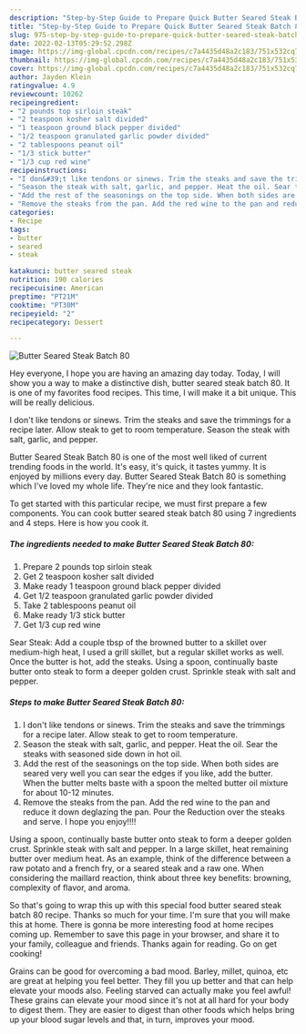 ```yaml
---
description: "Step-by-Step Guide to Prepare Quick Butter Seared Steak Batch 80"
title: "Step-by-Step Guide to Prepare Quick Butter Seared Steak Batch 80"
slug: 975-step-by-step-guide-to-prepare-quick-butter-seared-steak-batch-80
date: 2022-02-13T05:29:52.298Z
image: https://img-global.cpcdn.com/recipes/c7a4435d48a2c183/751x532cq70/butter-seared-steak-batch-80-recipe-main-photo.jpg
thumbnail: https://img-global.cpcdn.com/recipes/c7a4435d48a2c183/751x532cq70/butter-seared-steak-batch-80-recipe-main-photo.jpg
cover: https://img-global.cpcdn.com/recipes/c7a4435d48a2c183/751x532cq70/butter-seared-steak-batch-80-recipe-main-photo.jpg
author: Jayden Klein
ratingvalue: 4.9
reviewcount: 10262
recipeingredient:
- "2 pounds top sirloin steak"
- "2 teaspoon kosher salt divided"
- "1 teaspoon ground black pepper divided"
- "1/2 teaspoon granulated garlic powder divided"
- "2 tablespoons peanut oil"
- "1/3 stick butter"
- "1/3 cup red wine"
recipeinstructions:
- "I don&#39;t like tendons or sinews. Trim the steaks and save the trimmings for a recipe later. Allow steak to get to room temperature."
- "Season the steak with salt, garlic, and pepper. Heat the oil. Sear the steaks with seasoned side down in hot oil."
- "Add the rest of the seasonings on the top side. When both sides are seared very well you can sear the edges if you like, add the butter. When the butter melts baste with a spoon the melted butter oil mixture for about 10-12 minutes."
- "Remove the steaks from the pan. Add the red wine to the pan and reduce it down deglazing the pan. Pour the Reduction over the steaks and serve. I hope you enjoy!!!!"
categories:
- Recipe
tags:
- butter
- seared
- steak

katakunci: butter seared steak 
nutrition: 190 calories
recipecuisine: American
preptime: "PT21M"
cooktime: "PT30M"
recipeyield: "2"
recipecategory: Dessert

---
```



![Butter Seared Steak Batch 80](https://img-global.cpcdn.com/recipes/c7a4435d48a2c183/751x532cq70/butter-seared-steak-batch-80-recipe-main-photo.jpg)

Hey everyone, I hope you are having an amazing day today. Today, I will show you a way to make a distinctive dish, butter seared steak batch 80. It is one of my favorites food recipes. This time, I will make it a bit unique. This will be really delicious.

I don&#39;t like tendons or sinews. Trim the steaks and save the trimmings for a recipe later. Allow steak to get to room temperature. Season the steak with salt, garlic, and pepper.

Butter Seared Steak Batch 80 is one of the most well liked of current trending foods in the world. It's easy, it's quick, it tastes yummy. It is enjoyed by millions every day. Butter Seared Steak Batch 80 is something which I've loved my whole life. They're nice and they look fantastic.


To get started with this particular recipe, we must first prepare a few components. You can cook butter seared steak batch 80 using 7 ingredients and 4 steps. Here is how you cook it.

<!--inarticleads1-->

##### The ingredients needed to make Butter Seared Steak Batch 80:

1. Prepare 2 pounds top sirloin steak
1. Get 2 teaspoon kosher salt divided
1. Make ready 1 teaspoon ground black pepper divided
1. Get 1/2 teaspoon granulated garlic powder divided
1. Take 2 tablespoons peanut oil
1. Make ready 1/3 stick butter
1. Get 1/3 cup red wine


Sear Steak: Add a couple tbsp of the browned butter to a skillet over medium-high heat, I used a grill skillet, but a regular skillet works as well. Once the butter is hot, add the steaks. Using a spoon, continually baste butter onto steak to form a deeper golden crust. Sprinkle steak with salt and pepper. 

<!--inarticleads2-->

##### Steps to make Butter Seared Steak Batch 80:

1. I don&#39;t like tendons or sinews. Trim the steaks and save the trimmings for a recipe later. Allow steak to get to room temperature.
1. Season the steak with salt, garlic, and pepper. Heat the oil. Sear the steaks with seasoned side down in hot oil.
1. Add the rest of the seasonings on the top side. When both sides are seared very well you can sear the edges if you like, add the butter. When the butter melts baste with a spoon the melted butter oil mixture for about 10-12 minutes.
1. Remove the steaks from the pan. Add the red wine to the pan and reduce it down deglazing the pan. Pour the Reduction over the steaks and serve. I hope you enjoy!!!!


Using a spoon, continually baste butter onto steak to form a deeper golden crust. Sprinkle steak with salt and pepper. In a large skillet, heat remaining butter over medium heat. As an example, think of the difference between a raw potato and a french fry, or a seared steak and a raw one. When considering the maillard reaction, think about three key benefits: browning, complexity of flavor, and aroma. 

So that's going to wrap this up with this special food butter seared steak batch 80 recipe. Thanks so much for your time. I'm sure that you will make this at home. There is gonna be more interesting food at home recipes coming up. Remember to save this page in your browser, and share it to your family, colleague and friends. Thanks again for reading. Go on get cooking!

Grains can be good for overcoming a bad mood. Barley, millet, quinoa, etc are great at helping you feel better. They fill you up better and that can help elevate your moods also. Feeling starved can actually make you feel awful! These grains can elevate your mood since it's not at all hard for your body to digest them. They are easier to digest than other foods which helps bring up your blood sugar levels and that, in turn, improves your mood.
